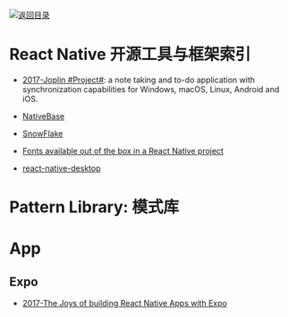 [![返回目录](https://parg.co/UGo)](https://github.com/wxyyxc1992/Awesome-Reference) 


# React Native 开源工具与框架索引

* [2017-Joplin #Project#](https://github.com/laurent22/joplin): a note taking and to-do application with synchronization capabilities for Windows, macOS, Linux, Android and iOS.

* [NativeBase](http://nativebase.io/docs/v0.2.0/getting-started)

* [SnowFlake](https://github.com/bartonhammond/snowflake)

* [Fonts available out of the box in a React Native project](https://github.com/dabit3/react-native-fonts)

* [react-native-desktop](https://github.com/ptmt/react-native-desktop)

# Pattern Library: 模式库

# App

## Expo

* [2017-The Joys of building React Native Apps with Expo](http://t.cn/RHuAZzN)
